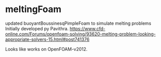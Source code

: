 # meltingFoam
updated buoyantBoussinesqPimpleFoam to simulate melting problems
Initially developed py Pavithra.
https://www.cfd-online.com/Forums/openfoam-solving/93620-melting-problem-looking-appropriate-solvers-15.html#post741376

Looks like works on OpenFOAM-v2012.

